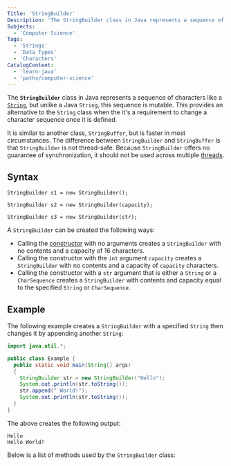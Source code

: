 ```yaml
---
Title: 'StringBuilder'
Description: 'The StringBuilder class in Java represents a sequence of characters like a String, but unlike a Java String, this sequence is mutable.'
Subjects:
  - 'Computer Science'
Tags:
  - 'Strings'
  - 'Data Types'
  - 'Characters'
CatalogContent:
  - 'learn-java'
  - 'paths/computer-science'
---
```


The **`StringBuilder`** class in Java represents a sequence of characters like a [`String`](https://www.codecademy.com/resources/docs/java/strings), but unlike a Java `String`, this sequence is mutable. This provides an alternative to the `String` class when the it's a requirement to change a character sequence once it is defined.

It is similar to another class, `StringBuffer`, but is faster in most circumstances. The difference between `StringBuilder` and `StringBuffer` is that `StringBuilder` is not thread-safe. Because `StringBuilder` offers no guarantee of synchronization, it should not be used across multiple [threads](https://www.codecademy.com/resources/docs/java/threading).

## Syntax

```pseudo
StringBuilder s1 = new StringBuilder();

StringBuilder s2 = new StringBuilder(capacity);

StringBuilder s3 = new StringBuilder(str);
```

A `StringBuilder` can be created the following ways:

- Calling the [constructor](https://www.codecademy.com/resources/docs/java/constructors) with no arguments creates a `StringBuilder` with no contents and a capacity of 16 characters.
- Calling the constructor with the `int` argument `capacity` creates a `StringBuilder` with no contents and a capacity of `capacity` characters.
- Calling the constructor with a `str` argument that is either a `String` or a `CharSequence` creates a `StringBuilder` with contents and capacity equal to the specified `String` or `CharSequence`.

## Example

The following example creates a `StringBuilder` with a specified `String` then changes it by appending another `String`:

```java
import java.util.*;

public class Example {
  public static void main(String[] args)
  {
    StringBuilder str = new StringBuilder("Hello");
    System.out.println(str.toString());
    str.append(" World!");
    System.out.println(str.toString());
  }
}
```

The above creates the following output:

```shell
Hello
Hello World!
```

Below is a list of methods used by the `StringBuilder` class:
